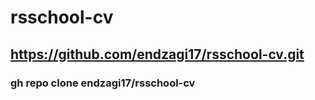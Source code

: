 # rsschool-cv
## https://github.com/endzagi17/rsschool-cv.git
### gh repo clone endzagi17/rsschool-cv

